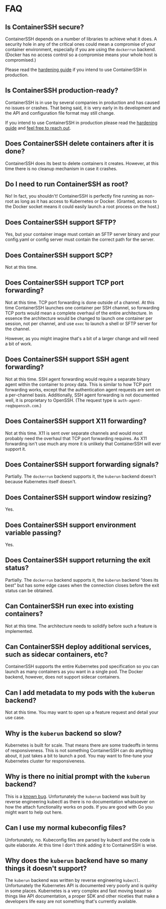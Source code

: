<h1>FAQ</h1>

## Is ContainerSSH secure?

ContainerSSH depends on a number of libraries to achieve what it does. A security hole in any of the critical ones could mean a compromise of your container environment, especially if you are using the `dockerrun` backend. (Docker has no access control so a compromise means your whole host is compromised.)

Please read the [hardening guide](../advanced/hardening.md) if you intend to use ContainerSSH in production.

## Is ContainerSSH production-ready?

ContainerSSH is in use by several companies in production and has caused no issues or crashes. That being said, it is very early in its development and the API and configuration file format may still change.

If you intend to use ContainerSSH in production please read the [hardening guide](../advanced/hardening.md) and [feel free to reach out](https://pasztor.at/discord/).

## Does ContainerSSH delete containers after it is done?

ContainerSSH does its best to delete containers it creates. However, at this time there is no cleanup mechanism in case it crashes.

## Do I need to run ContainerSSH as root?

No! In fact, you shouldn't! ContainerSSH is perfectly fine running as non-root as long as it has access to Kubernetes or Docker. (Granted, access to the Docker socket means it could easily launch a root process on the host.)

## Does ContainerSSH support SFTP?

Yes, but your container image must contain an SFTP server binary and your config.yaml or config server must contain the correct path for the server.

## Does ContainerSSH support SCP?

Not at this time.

## Does ContainerSSH support TCP port forwarding?

Not at this time. TCP port forwarding is done outside of a channel. At this time ContainerSSH launches one container per SSH channel, so forwarding TCP ports would mean a complete overhaul of the entire architecture. In essence the architecture would be changed to launch one container per session, not per channel, and use `exec` to launch a shell or SFTP server for the channel.

However, as you might imagine that's a bit of a larger change and will need a bit of work.

## Does ContainerSSH support SSH agent forwarding?

Not at this time. SSH agent forwarding would require a separate binary agent within the container to proxy data. This is similar to how TCP port forwarding works, except that the authentication agent requests are sent on a per-channel basis. Additionally, SSH agent forwarding is not documented well, it is proprietary to OpenSSH. (The request type is `auth-agent-req@openssh.com`.)

## Does ContainerSSH support X11 forwarding?

Not at this time. X11 is sent over separate channels and would most probably need the overhaul that TCP port forwarding requires. As X11 forwarding isn't use much any more it is unlikely that ContainerSSH will ever support it.

## Does ContainerSSH support forwarding signals?

Partially. The `dockerrun` backend supports it, the `kuberun` backend doesn't because Kubernetes itself doesn't.

## Does ContainerSSH support window resizing?

Yes.

## Does ContainerSSH support environment variable passing?

Yes.

## Does ContainerSSH support returning the exit status?

Partially. The `dockerrun` backend supports it, the `kuberun` backend &ldquo;does its best&rdquo; but has some edge cases when the connection closes before the exit status can be obtained.

## Can ContainerSSH run exec into existing containers?

Not at this time. The architecture needs to solidify before such a feature is implemented.

## Can ContainerSSH deploy additional services, such as sidecar containers, etc?

ContainerSSH supports the entire Kubernetes pod specification so you can launch as many containers as you want in a single pod. The Docker backend, however, does not support sidecar containers.

## Can I add metadata to my pods with the `kuberun` backend?

Not at this time. You may want to open up a feature request and detail your use case.

## Why is the `kuberun` backend so slow?

Kubernetes is built for scale. That means there are some tradeoffs in terms of responsiveness. This is not something ContainerSSH can do anything about, it just takes a bit to launch a pod. You may want to fine-tune your Kubernetes cluster for responsiveness.

## Why is there no initial prompt with the `kuberun` backend?

This is a [known bug](https://github.com/containerssh/containerssh/issues/12). Unfortunately the `kuberun` backend was built by reverse engineering kubectl as there is no documentation whatsoever on how the attach functionality works on pods. If you are good with Go you might want to help out here.

## Can I use my normal kubeconfig files?

Unfortunately, no. Kubeconfig files are parsed by kubectl and the code is quite elaborate. At this time I don't think adding it to ContainerSSH is wise.

## Why does the `kuberun` backend have so many things it doesn't support?

The `kuberun` backend was written by reverse engineering `kubectl`. Unfortunately the Kubernetes API is documented very poorly and is quirky in some places. Kubernetes is a very complex and fast moving beast so things like API documentation, a proper SDK and other niceties that make a developers life easy are not something that's currently available.
